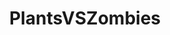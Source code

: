 ---
title: PlantsVSZombies
crosslinks:
- screenshots
- JonTron
- 2ME_IRL4ME_IRL
- me_irl
- TWYWK
- PlaceFactions
- titlegore
- Serendipity
- gaming
- rantgrumps
- PvZHeroes
---
